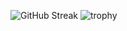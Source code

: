 ![GitHub Streak](https://github-readme-streak-stats.herokuapp.com/?user=onionloop&theme=tokyonight) ![trophy](https://github-profile-trophy.vercel.app/?username=onionloop&theme=tokyonight&row=1&column=6)
